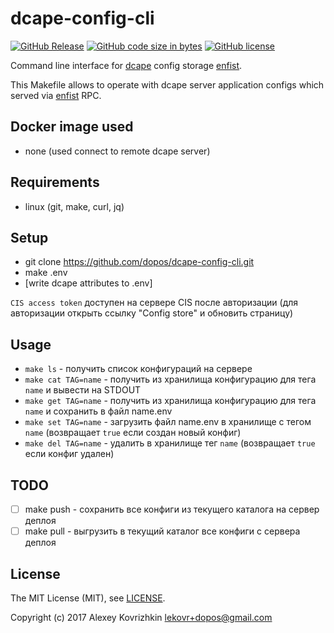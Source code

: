 # dcape-config-cli

[![GitHub Release][1]][2] [![GitHub code size in bytes][3]]() [![GitHub license][4]][5]

[1]: https://img.shields.io/github/release/dopos/dcape-config-cli.svg
[2]: https://github.com/dopos/dcape-config-cli/releases
[3]: https://img.shields.io/github/languages/code-size/dopos/dcape-config-cli.svg
[4]: https://img.shields.io/github/license/dopos/dcape-config-cli.svg
[5]: LICENSE

Command line interface for [dcape](https://github.com/dopos/dcape) config storage [enfist](https://github.com/pgrpc/pgrpc-sql-enfist).

This Makefile allows to operate with dcape server application configs which served via [enfist](https://github.com/pgrpc/pgrpc-sql-enfist) RPC.

## Docker image used

* none (used connect to remote dcape server)

## Requirements

* linux (git, make, curl, jq)

## Setup

* git clone https://github.com/dopos/dcape-config-cli.git
* make .env 
* [write dcape attributes to .env]

`CIS access token` доступен на сервере CIS после авторизации (для авторизации открыть ссылку "Config store" и обновить страницу)

## Usage

* `make ls` - получить список конфигураций на сервере
* `make cat TAG=name` - получить из хранилища конфигурацию для тега `name` и вывести на STDOUT
* `make get TAG=name` - получить из хранилища конфигурацию для тега `name` и сохранить в файл name.env
* `make set TAG=name` - загрузить файл name.env в хранилище с тегом `name` (возвращает `true` если создан новый конфиг)
* `make del TAG=name` - удалить в хранилище тег `name` (возвращает `true` если конфиг удален)

## TODO

* [ ] make push - сохранить все конфиги из текущего каталога на сервер деплоя
* [ ] make pull - выгрузить в текущий каталог все конфиги с сервера деплоя

## License

The MIT License (MIT), see [LICENSE](LICENSE).

Copyright (c) 2017 Alexey Kovrizhkin <lekovr+dopos@gmail.com>
